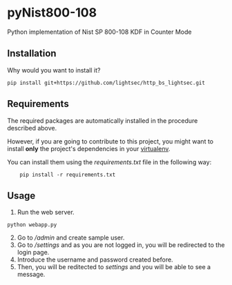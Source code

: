 pyNist800-108
=============

Python implementation of Nist SP 800-108 KDF in Counter Mode


Installation
------------

Why would you want to install it?

    pip install git+https://github.com/lightsec/http_bs_lightsec.git


Requirements
------------

The required packages are automatically installed in the procedure described above.

However, if you are going to contribute to this project, you might want to install __only__ the project's dependencies in your [virtualenv](http://virtualenv.readthedocs.org).

You can install them using the _requirements.txt_ file in the following way:

        pip install -r requirements.txt

Usage
-----

1. Run the web server.
```
python webapp.py
```
2. Go to _/admin_ and create sample user.
3. Go to _/settings_ and as you are not logged in, you will be redirected to the login page.
4. Introduce the username and password created before.
5. Then, you will be reditected to _settings_ and you will be able to see a message.